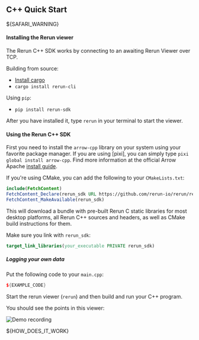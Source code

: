 ## C++ Quick Start

${SAFARI_WARNING}

#### Installing the Rerun viewer
The Rerun C++ SDK works by connecting to an awaiting Rerun Viewer over TCP.

Building from source:
* [Install cargo](https://rustup.rs/)
* `cargo install rerun-cli`

Using `pip`:
* `pip install rerun-sdk`

After you have installed it, type `rerun` in your terminal to start the viewer.


#### Using the Rerun C++ SDK
First you need to install the `arrow-cpp` library on your system using your favorite package manager.
If you are using [pixi], you can simply type `pixi global install arrow-cpp`.
Find more information at the official Arrow Apache [install guide](https://arrow.apache.org/install/).

If you're using CMake, you can add the following to your `CMakeLists.txt`:

```cmake
include(FetchContent)
FetchContent_Declare(rerun_sdk URL https://github.com/rerun-io/rerun/releases/download/prerelease/rerun_cpp_sdk.zip) # TODO(#3962): update link
FetchContent_MakeAvailable(rerun_sdk)
```

This will download a bundle with pre-built Rerun C static libraries for most desktop platforms, all Rerun C++ sources and headers, as well as CMake build instructions for them.

Make sure you link with `rerun_sdk`:
```cmake
target_link_libraries(your_executable PRIVATE rerun_sdk)
```

##### Logging your own data

Put the following code to your `main.cpp`:

```cpp
${EXAMPLE_CODE}
```

Start the rerun viewer (`rerun`) and then build and run your C++ program.

You should see the points in this viewer:

![Demo recording](https://static.rerun.io/intro_rust_result/cc780eb9bf014d8b1a68fac174b654931f92e14f/768w.png)

${HOW_DOES_IT_WORK}
